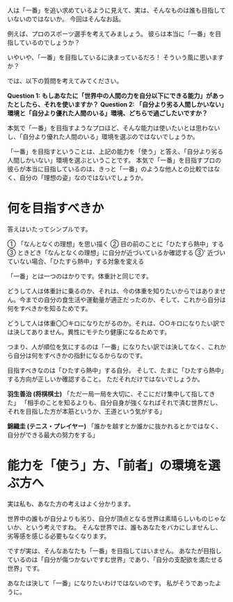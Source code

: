 
<!-- 「一番」を目指してはいけない  -->

人は「一番」を追い求めているように見えて、実は、そんなものは誰も目指していないのではないか。
今回はそんなお話。

例えば、プロのスポーツ選手を考えてみましょう。
彼らは本当に「一番」を目指しているのでしょうか？

いやいや、「一番」を目指しているに決まっているだろ！
そういう風に思いますか？

では、以下の質問を考えてみてください。

**Question 1: もしあなたに「世界中の人間の力を自分以下にできる能力」があったとしたら、それを使いますか？**
**Question 2: 「自分より劣る人間しかいない」環境と「自分より優れた人間のいる」環境、どちらで過ごしたいですか？**

本気で「一番」を目指すようなプロほど、そんな能力は使いたいとは思わないし、「自分より優れた人間のいる」環境を選ぶのではないでしょうか。

「一番」を目指すということは、上記の能力を「使う」と答え、「自分より劣る人間しかいない」環境を選ぶということです。
本気で「一番」を目指すプロの彼らが本当に目指しているのは、きっと「一番」のような他人との比較ではなく、自分の「理想の姿」なのではないでしょうか。


# 何を目指すべきか

答えはいたってシンプルです。

① 「なんとなくの理想」を思い描く
② 目の前のことに「ひたすら熱中」する
③ ときどき「なんとなくの理想」に自分が近づいているか確認する
③' 近づいていない場合、「ひたすら熱中」する対象を変える

「一番」とは一つのはかりです。体重計と同じです。

どうして人は体重計に乗るのか、それは、今の体重を知りたいからではありません。今までの自分の食生活や運動量が適正だったのか、そして、これから自分は何をすべきかを知るためです。

どうして人は体重〇〇キロになりたがるのか。それは、○○キロになりたい訳では決してありません。異性にモテたり健康になるためです。

つまり、人が順位を気にするのは「一番」になりたい訳では決してなく、これから自分は何をすべきかの指針になるからなのです。

目指すべきなのは「ひたすら熱中」する自分。
そして、たまに「ひたすら熱中」する方向が正しいか確認すること。
ただそれだけではないでしょうか。

**羽生善治 (将棋棋士)**
「ただ一局一局を大切に、そこにだけ集中して指してきた」
「相手のことを知るよりも、自分自身が強くなればそれで済む世界だし、それを目指した方が本筋というか、王道という気がする」

**錦織圭 (テニス・プレイヤー)**
「誰かを越すとか誰かに抜かれるとかではなく、自分ができる最大の努力をする」


# 能力を「使う」方、「前者」の環境を選ぶ方へ

実は私も、あなた方の考えはよく分かります。

世界中の誰もが自分よりも劣り、自分が頂点となる世界は素晴らしいものじゃないか、という考えですね。
そんな世界では、誰もあなたをバカにしませんし、劣等感を感じる必要もなくなります。

ですが実は、そんなあなたも「一番」を目指してはいません。
あなたが目指しているのは「自分が傷つかないですむ世界」であり、「自分の支配欲を満たせる世界」です。

あなたは決して「一番」になりたいわけではないのです。
私がそうであったように。
